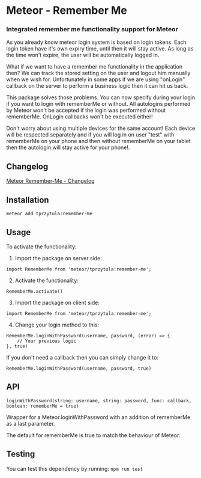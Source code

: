 # Meteor - Remember Me
### Integrated remember me functionality support for Meteor


As you already know meteor login system is based on login tokens.
Each login token have it's own expiry time, until then it will stay active.
As long as the time won't expire, the user will be automatically logged in.

What if we want to have a remember me functionality in the application then?
We can track the stored setting on the user and logout him manually when we wish for.
Unfortunately in some apps if we are using "onLogin" callback on the server to 
perform a business logic then it can hit us back.

This package solves those problems. You can now specify during your login if you
want to login with rememberMe or without. All autologins performed by Meteor won't
be accepted if the login was performed without rememberMe. OnLogin callbacks won't be 
executed either!

Don't worry about using multiple devices for the same account! Each device will
be respected separately and if you will log in on user "test" with rememberMe on
your phone and then without rememberMe on your tablet then the autologin will stay
active for your phone!.

## Changelog
[Meteor Remember-Me - Changelog](./CHANGELOG.md)

## Installation

`meteor add tprzytula:remember-me`

## Usage

To activate the functionality:

1. Import the package on server side:

```
import RememberMe from 'meteor/tprzytula:remember-me';
```

2. Activate the functionality:

```
RememberMe.activate()
```

3. Import the package on client side:

```
import RememberMe from 'meteor/tprzytula:remember-me';
```

4. Change your login method to this:

```
RememberMe.loginWithPassword(username, password, (error) => {
    // Your previous logic
}, true)
```

If you don't need a callback then you can simply change it to:

```
RememberMe.loginWithPassword(username, password, true)
```

## API

`loginWithPassword(string: username, string: password, func: callback, boolean: rememberMe = true)`

Wrapper for a Meteor.loginWithPassword with an addition of rememberMe as a last parameter.

The default for rememberMe is true to match the behaviour of Meteor.

## Testing

You can test this dependency by running:
`npm run test`